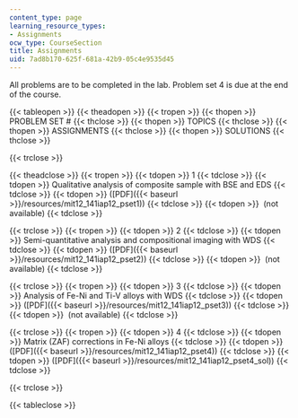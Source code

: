 ```yaml
---
content_type: page
learning_resource_types:
- Assignments
ocw_type: CourseSection
title: Assignments
uid: 7ad8b170-625f-681a-42b9-05c4e9535d45
---
```


All problems are to be completed in the lab. Problem set 4 is due at the end of the course.

{{< tableopen >}}
{{< theadopen >}}
{{< tropen >}}
{{< thopen >}}
PROBLEM SET #
{{< thclose >}}
{{< thopen >}}
TOPICS
{{< thclose >}}
{{< thopen >}}
ASSIGNMENTS
{{< thclose >}}
{{< thopen >}}
SOLUTIONS
{{< thclose >}}

{{< trclose >}}

{{< theadclose >}}
{{< tropen >}}
{{< tdopen >}}
1
{{< tdclose >}}
{{< tdopen >}}
Qualitative analysis of composite sample with BSE and EDS
{{< tdclose >}}
{{< tdopen >}}
([PDF]({{< baseurl >}}/resources/mit12_141iap12_pset1))
{{< tdclose >}}
{{< tdopen >}}
 (not available)
{{< tdclose >}}

{{< trclose >}}
{{< tropen >}}
{{< tdopen >}}
2
{{< tdclose >}}
{{< tdopen >}}
Semi-quantitative analysis and compositional imaging with WDS
{{< tdclose >}}
{{< tdopen >}}
([PDF]({{< baseurl >}}/resources/mit12_141iap12_pset2))
{{< tdclose >}}
{{< tdopen >}}
 (not available)
{{< tdclose >}}

{{< trclose >}}
{{< tropen >}}
{{< tdopen >}}
3
{{< tdclose >}}
{{< tdopen >}}
Analysis of Fe-Ni and Ti-V alloys with WDS
{{< tdclose >}}
{{< tdopen >}}
([PDF]({{< baseurl >}}/resources/mit12_141iap12_pset3))
{{< tdclose >}}
{{< tdopen >}}
 (not available)
{{< tdclose >}}

{{< trclose >}}
{{< tropen >}}
{{< tdopen >}}
4
{{< tdclose >}}
{{< tdopen >}}
Matrix (ZAF) corrections in Fe-Ni alloys
{{< tdclose >}}
{{< tdopen >}}
([PDF]({{< baseurl >}}/resources/mit12_141iap12_pset4))
{{< tdclose >}}
{{< tdopen >}}
([PDF]({{< baseurl >}}/resources/mit12_141iap12_pset4_sol))
{{< tdclose >}}

{{< trclose >}}

{{< tableclose >}}